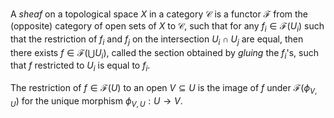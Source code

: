 A *sheaf* on a topological space $X$ in a category $\mathcal{C}$ is a functor $\mathcal{F}$ from the (opposite) category of open sets of $X$ to $\mathcal{C}$, such that for any $f_i \in \mathcal{F}(U_i)$ such that the restriction of $f_i$ and $f_j$ on the intersection $U_i \cap U_j$ are equal, then there exists $f \in \mathcal{F}(\bigcup U_i)$, called the section obtained by *gluing* the $f_i$'s, such that $f$ restricted to $U_i$ is equal to $f_i$.

The restriction of $f \in \mathcal{F}(U)$ to an open $V \subseteq U$ is the image of $f$ under $\mathcal{F}(\phi_{V, U})$ for the unique morphism $\phi_{V, U}: U \to V$.
